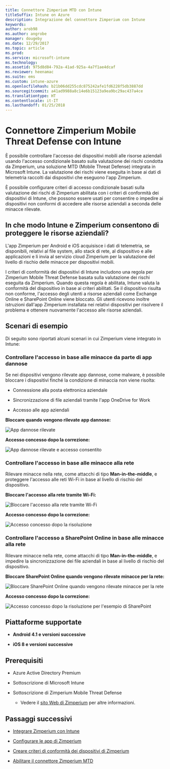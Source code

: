 ```yaml
---
title: Connettore Zimperium MTD con Intune
titleSuffix: Intune on Azure
description: Integrazione del connettore Zimperium con Intune
keywords: 
author: arob98
ms.author: angrobe
manager: dougeby
ms.date: 12/29/2017
ms.topic: article
ms.prod: 
ms.service: microsoft-intune
ms.technology: 
ms.assetid: 975d8d84-792a-41ad-925a-4a7f1ae4dcaf
ms.reviewer: heenamac
ms.suite: ems
ms.custom: intune-azure
ms.openlocfilehash: b21b06dd255cdc875242afe1fd6228f5db3887dd
ms.sourcegitcommit: a41ad9988a8c14e6b15123a9ea9bc29ac437a4ce
ms.translationtype: HT
ms.contentlocale: it-IT
ms.lasthandoff: 01/25/2018
---
```

# <a name="zimperium-mobile-threat-defense-connector-with-intune"></a>Connettore Zimperium Mobile Threat Defense con Intune

È possibile controllare l'accesso dei dispositivi mobili alle risorse aziendali usando l'accesso condizionale basato sulla valutazione dei rischi condotta da Zimperium, una soluzione MTD (Mobile Threat Defense) integrata in Microsoft Intune. La valutazione dei rischi viene eseguita in base ai dati di telemetria raccolti dai dispositivi che eseguono l'app Zimperium.

È possibile configurare criteri di accesso condizionale basati sulla valutazione dei rischi di Zimperium abilitata con i criteri di conformità dei dispositivi di Intune, che possono essere usati per consentire o impedire ai dispositivi non conformi di accedere alle risorse aziendali a seconda delle minacce rilevate.

## <a name="how-do-intune-and-zimperium-help-protect-your-company-resources"></a>In che modo Intune e Zimperium consentono di proteggere le risorse aziendali?

L'app Zimperium per Android e iOS acquisisce i dati di telemetria, se disponibili, relativi al file system, allo stack di rete, al dispositivo e alle applicazioni e li invia al servizio cloud Zimperium per la valutazione del livello di rischio delle minacce per dispositivi mobili.

I criteri di conformità dei dispositivi di Intune includono una regola per Zimperium Mobile Threat Defense basata sulla valutazione dei rischi eseguita da Zimperium. Quando questa regola è abilitata, Intune valuta la conformità del dispositivo in base ai criteri abilitati. Se il dispositivo risulta non conforme, l'accesso degli utenti a risorse aziendali come Exchange Online e SharePoint Online viene bloccato. Gli utenti ricevono inoltre istruzioni dall'app Zimperium installata nei relativi dispositivi per risolvere il problema e ottenere nuovamente l'accesso alle risorse aziendali.

## <a name="sample-scenarios"></a>Scenari di esempio

Di seguito sono riportati alcuni scenari in cui Zimperium viene integrato in Intune:

### <a name="control-access-based-on-threats-from-malicious-apps"></a>Controllare l'accesso in base alle minacce da parte di app dannose

Se nei dispositivi vengono rilevate app dannose, come malware, è possibile bloccare i dispositivi finché la condizione di minaccia non viene risolta:

-   Connessione alla posta elettronica aziendale

-   Sincronizzazione di file aziendali tramite l'app OneDrive for Work

-   Accesso alle app aziendali

**Bloccare quando vengono rilevate app dannose:**

![App dannose rilevate](./media/Maliciousapps_blocked_Zimperium.png)

**Accesso concesso dopo la correzione:**

![App dannose rilevate e accesso consentito](./media/maliciousapps_unblocked_Zimperium.png)

### <a name="control-access-based-on-threat-to-network"></a>Controllare l'accesso in base alle minacce alla rete

Rilevare minacce nella rete, come attacchi di tipo **Man-in-the-middle**, e proteggere l'accesso alle reti Wi-Fi in base al livello di rischio del dispositivo.

**Bloccare l'accesso alla rete tramite Wi-Fi:**

![Bloccare l'accesso alla rete tramite Wi-Fi](./media/network_wifi_blocked_Zimperium.png)

**Accesso concesso dopo la correzione:**

![Accesso concesso dopo la risoluzione](./media/network_wifi_unblocked_Zimperium.png)

### <a name="control-access-to-sharepoint-online-based-on-threat-to-network"></a>Controllare l'accesso a SharePoint Online in base alle minacce alla rete

Rilevare minacce nella rete, come attacchi di tipo **Man-in-the-middle**, e impedire la sincronizzazione dei file aziendali in base al livello di rischio del dispositivo.

**Bloccare SharePoint Online quando vengono rilevate minacce per la rete:**

![Bloccare SharePoint Online quando vengono rilevate minacce per la rete](./media/network_spo_blocked_Zimperium.png)

**Accesso concesso dopo la correzione:**

![Accesso concesso dopo la risoluzione per l'esempio di SharePoint](./media/network_spo_unblocked_Zimperium.png)

## <a name="supported-platforms"></a>Piattaforme supportate

-   **Android 4.1 e versioni successive**

-   **iOS 8 e versioni successive**

## <a name="prerequisites"></a>Prerequisiti

-   Azure Active Directory Premium

-   Sottoscrizione di Microsoft Intune

-   Sottoscrizione di Zimperium Mobile Threat Defense

    -   Vedere il [sito Web di Zimperium](https://www.zimperium.com/zips-mobile-ips) per altre informazioni.

## <a name="next-steps"></a>Passaggi successivi

- [Integrare Zimperium con Intune](zimperium-mtd-connector-integration.md)

- [Configurare le app di Zimperium](mtd-apps-ios-app-configuration-policy-add-assign.md)

- [Creare criteri di conformità dei dispositivi di Zimperium](mtd-device-compliance-policy-create.md)

- [Abilitare il connettore Zimperium MTD](mtd-connector-enable.md)
